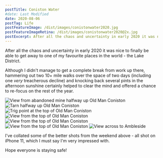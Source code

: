```yaml
---
postTitle: Coniston Water 
#date: Last Modified
date: 2020-08-06
postTag: Life
postFeatureImage: /dist/images/conistonwater2020.jpg
postFeatureImageRetina: /dist/images/conistonwater2020@2x.jpg
postExcerpt: After all the chaos and uncertainty in early 2020 it was nice to finally be able to get away to one of my favourite places in the world - the Lake District.
---
```


After all the chaos and uncertainty in early 2020 it was nice to finally be able to get away to one of my favourite places in the world - the Lake District.

Although I didn't manage to get a complete break from work up there, hammering out two 10+ mile walks over the space of two days (including one *very* treacherous decline) and knocking back several pints in the afternoon sunshine certainly helped to clear the mind and offered a chance to re-focus on the rest of the year.

<div class="basic-slider-auto">
    <img src="/dist/images/conistonwater2020-1.jpg" srcset="/dist/images/conistonwater2020-1@2x.jpg 2x" alt="View from abandoned mine halfway up Old Man Coniston">
    <img src="/dist/images/conistonwater2020-2.jpg" srcset="/dist/images/conistonwater2020-2@2x.jpg 2x" alt="Tarn halfway up Old Man Coniston">
    <img src="/dist/images/conistonwater2020-3.jpg" srcset="/dist/images/conistonwater2020-3@2x.jpg 2x" alt="Trig point at the top of Old Man Coniston">
    <img src="/dist/images/conistonwater2020-4.jpg" srcset="/dist/images/conistonwater2020-4@2x.jpg 2x" alt="View from the top of Old Man Coniston">
    <img src="/dist/images/conistonwater2020-5.jpg" srcset="/dist/images/conistonwater2020-5@2x.jpg 2x" alt="View from the top of Old Man Coniston">
    <img src="/dist/images/conistonwater2020-6.jpg" srcset="/dist/images/conistonwater2020-6@2x.jpg 2x" alt="View from the top of Old Man Coniston">
    <img src="/dist/images/conistonwater2020-7.jpg" srcset="/dist/images/conistonwater2020-7@2x.jpg 2x" alt="View across to Ambleside">
</div>

I've collated some of the better shots from the weekend above - all shot on iPhone 11, which I must say I'm very impressed with.

Hope everyone is staying safe!